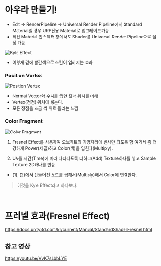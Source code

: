 아우라 만들기!
======
- Edit -> RenderPipeline -> Universal Render Pipeline에서 Standard Material일 경우 URP전용 Material로 업그레이드가능
- 직접 Material 인스펙터 창에서도 Shader를 Universal Render Pipeline으로 설정 가능

![Kyle Effect](https://postfiles.pstatic.net/MjAyMjA3MjJfMjA5/MDAxNjU4NDg3MDExMDY4.Ru7miDxjjMq5nCvr2yHH8lTnsMlgDHmSSBIgS4WqiBAg.8Ps-DSROyPw9KFUcKG2ck6UMtsh2sHv9vXOjdH3QU80g.GIF.rnlgus1126/Kyle_Effect.gif?type=w773)
- 이렇게 겉에 빨간색으로 스킨이 입혀지는 효과


### Position Vertex
![Position Vertex](https://postfiles.pstatic.net/MjAyMjA3MjJfMTEw/MDAxNjU4NDg3MDY1NzE5.u0-RYjzLuXRn7ZBMFMqfYKAhiYx7Jdu8QTvFid2JLCwg.9HeYHlxUqzvkRfjso6czZt-D2GEU_Kf9taApuR2PWGYg.PNG.rnlgus1126/Kyle_Effect_Position.png?type=w773)
- Normal Vector와 수치를 곱한 값과 위치를 더해 
- Vertex(정점) 위치에 넣는다.
- 모든 정점을 조금 씩 위로 올리는 느낌

### Color Fragment
![Color Fragment](https://postfiles.pstatic.net/MjAyMjA3MjJfNzUg/MDAxNjU4NDg3MTQ1NTYz.F-EcnUPQLBtx8DVxqqjg3JuGDF3JnIiZD-6zU0oGc6gg.ynjIOn-FXrK6SAnx0RcTBQfli7KKV-ncI_8JgDTDaLgg.PNG.rnlgus1126/Kyle_Effect_Color.png?type=w773)
1. Fresnel Effect를 사용하여 오브젝트의 가장자리에 반사만 되도록 함
여기서 좀 더 강하게 Power(제곱)하고
Color(색)을 입힌다(Multiply).

2. UV를 시간(Time)에 따라 나타나도록 더하고(Add) Texture하나를 넣고 Sample Texture 2D하나를 만듬

- ​(1), (2)에서 만들어진 노드를 곱해서(Multiply)해서 Color에 연결한다.

 
> 이것을 Kyle Effect라고 하나보다.

​

# 프레넬 효과(Fresnel Effect)
https://docs.unity3d.com/kr/current/Manual/StandardShaderFresnel.html

참고 영상
--------
https://youtu.be/VvK7sLbbLYE